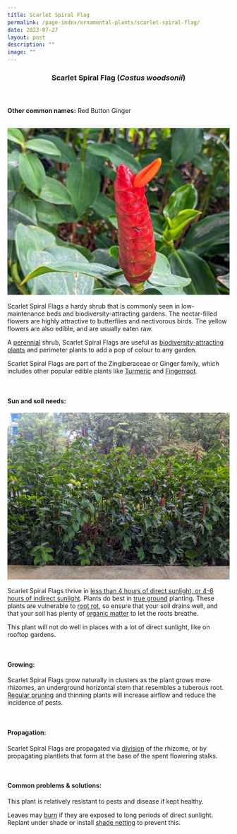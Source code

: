 ```yaml
---
title: Scarlet Spiral Flag
permalink: /page-index/ornamental-plants/scarlet-spiral-flag/
date: 2023-07-27
layout: post
description: ""
image: ""
---
```

<header> 
	<h3>Scarlet Spiral Flag (<em>Costus woodsonii</em>)</h3> 
</header> 
 
<section> 
	<p><strong>Other common names:</strong> Red Button Ginger</p> 
	<br> 
</section> 
 
<section>
	<img title="The flower of the Scarlet Spiral Flag. Photo by Jacqueline Chua." src="/images/Plants/scarletspiralflag%20(1)_jacquelinechua.jpg">
	<p>Scarlet Spiral Flags a hardy shrub that is commonly seen in low-maintenance beds and biodiversity-attracting gardens. The nectar-filled flowers are highly attractive to butterflies and nectivorous birds. The yellow flowers are also edible, and are usually eaten raw.</p>
	<p>A <a href="/learn-more-about-gardening/glossary/#p">perennial</a> shrub, Scarlet Spiral Flags are useful as <a href="/page-index/glossary/biodiversity-attracting-plants/">biodiversity-attracting plants</a> and perimeter plants to add a pop of colour to any garden.</p>
	<p>Scarlet Spiral Flags are part of the Zingiberaceae or Ginger family, which includes other popular edible plants like <a href="/page-index/edible-plants/turmeric/">Turmeric</a> and <a href="/page-index/edible-plants/fingerroot/">Fingerroot</a>.</p>
	 <br> 
</section> 
 
<section> 
  <h4>Sun and soil needs:</h4> 
	<img title="Scarlet Spiral Flag plants used to line a shady area. Photo by Jacqueline Chua." src="/images/Plants/scarletspiralflag%20(2)_jacquelinechua.jpg">
    <p>Scarlet Spiral Flags thrive in <a href="/page-index/horticulture-techniques/gauging-light/">less than 4 hours of direct sunlight, or 4-6 hours of indirect sunlight</a>. Plants do best in <a href="/page-index/horticulture-techniques/true-ground/">true ground</a> planting. These plants are vulnerable to <a href="/page-index/plant-problems/root-rot/">root rot</a>, so ensure that your soil drains well, and that your soil has plenty of <a href="/page-index/horticulture-techniques/soil-amendments/">organic matter</a> to let the roots breathe.</p>
	<p>This plant will not do well in places with a lot of direct sunlight, like on rooftop gardens.</p> 
	<br>
</section>

<section> 
  <h4>Growing:</h4> 
	<p>Scarlet Spiral Flags grow naturally in clusters as the plant grows more rhizomes, an underground horizontal stem that resembles a tuberous root. <a href="/page-index/horticulture-techniques/pruning/">Regular pruning</a> and thinning plants will increase airflow and reduce the incidence of pests.</p> 
	<br> 
</section> 

<section> 
  <h4>Propagation:</h4> 
	<p>Scarlet Spiral Flags are propagated via <a href="/page-index/horticulture-techniques/propagating-by-division/">division</a> of the rhizome, or by propagating plantlets that form at the base of the spent flowering stalks.</p> 
	<br> 
</section> 
 
<section> 
  <h4>Common problems &amp; solutions:</h4> 
	<p>This plant is relatively resistant to pests and disease if kept healthy.</p>
	<p>Leaves may <a href="/page-index/plant-problems/sunburn/">burn</a> if they are exposed to long periods of direct sunlight. Replant under shade or install <a href="/page-index/hardscapes/netting/">shade netting</a> to prevent this.</p>
	<br> 
</section>